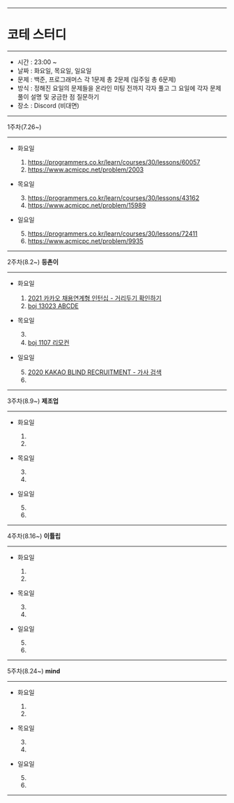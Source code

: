 ***
# 코테 스터디
***
+ 시간 : 23:00 ~
+ 날짜 : 화요일, 목요일, 일요일
+ 문제 : 백준, 프로그래머스 각 1문제 총 2문제 (일주일 총 6문제)
+ 방식 : 정해진 요일의 문제들을 온라인 미팅 전까지 각자 풀고 그 요일에 각자 문제풀이 설명 및 궁금한 점 질문하기
+ 장소 : Discord (비대면)
***
1주차(7.26~)
***
+ 화요일
  
  1.  https://programmers.co.kr/learn/courses/30/lessons/60057
  2.  https://www.acmicpc.net/problem/2003
  
+ 목요일
  
  3.  https://programmers.co.kr/learn/courses/30/lessons/43162
  4.  https://www.acmicpc.net/problem/15989
  
+ 일요일
  
  5.  https://programmers.co.kr/learn/courses/30/lessons/72411
  6.  https://www.acmicpc.net/problem/9935

***
2주차(8.2~) **등촌이**
***
+ 화요일
  
  1. [2021 카카오 채용연계형 인턴십 - 거리두기 확인하기](https://programmers.co.kr/learn/courses/30/lessons/81302)
  2. [boj 13023 ABCDE](https://www.acmicpc.net/problem/13023)

+ 목요일

  3. 
  4. [boj 1107 리모컨](https://www.acmicpc.net/problem/1107)

+ 일요일

  5. [2020 KAKAO BLIND RECRUITMENT - 가사 검색](https://programmers.co.kr/learn/courses/30/lessons/60060)
  6. 

***
3주차(8.9~) **제조업**
***
+ 화요일
  
  1. 
  2. 

+ 목요일

  3. 
  4. 

+ 일요일

  5. 
  6. 

***
4주차(8.16~) **이튤립**
***
+ 화요일
  
  1. 
  2. 

+ 목요일

  3. 
  4. 

+ 일요일

  5. 
  6. 

***
5주차(8.24~) **mind**
***
+ 화요일
  
  1. 
  2. 

+ 목요일

  3. 
  4. 

+ 일요일

  5. 
  6. 

***
